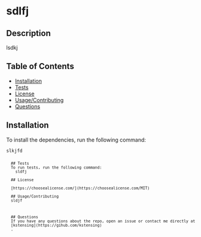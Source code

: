 
  # sdlfj

  ## Description
  lsdkj

  ## Table of Contents

  * [Installation](#installation)
  * [Tests](#tests)
  * [License](#license)
  * [Usage/Contributing](#usage/contributing)
  * [Questions](#questions)

  ## Installation
  To install the dependencies, run the following command: 
  <pre><code>slkjfd<code><pre>

  ## Tests
  To run tests, run the following command: 
    sldfj

  ## License

  [https://choosealicense.com/](https://choosealicense.com/MIT)

  ## Usage/Contributing
  sldjf
  


  ## Questions
  If you have any questions about the repo, open an issue or contact me directly at <sdklfj>.  You can find more of my work on GitHub at 
  [kstensing](https://gihub.com/kstensing)
  .

